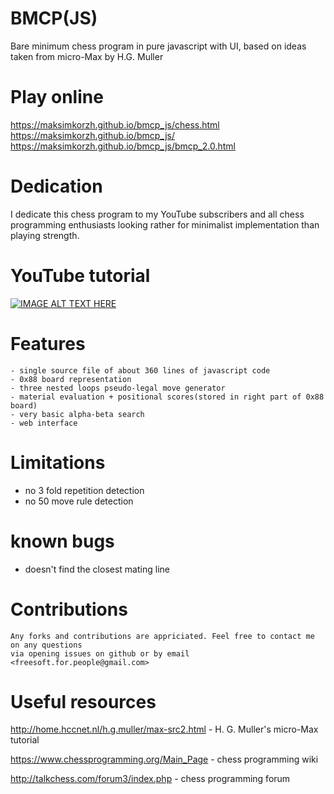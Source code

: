 # BMCP(JS)
Bare minimum chess program in pure javascript with UI, based on ideas taken from micro-Max by H.G. Muller

# Play online
https://maksimkorzh.github.io/bmcp_js/chess.html<br>
https://maksimkorzh.github.io/bmcp_js/<br>
https://maksimkorzh.github.io/bmcp_js/bmcp_2.0.html<br>

# Dedication
I dedicate this chess program to my YouTube subscribers and all chess programming enthusiasts
looking rather for minimalist implementation than playing strength.

# YouTube tutorial
[![IMAGE ALT TEXT HERE](https://img.youtube.com/vi/1O1xOdbQlDM/0.jpg)](https://www.youtube.com/watch?v=1O1xOdbQlDM)

# Features

    - single source file of about 360 lines of javascript code
    - 0x88 board representation
    - three nested loops pseudo-legal move generator
    - material evaluation + positional scores(stored in right part of 0x88 board)
    - very basic alpha-beta search
    - web interface

# Limitations
  - no 3 fold repetition detection
  - no 50 move rule detection

# known bugs
  - doesn't find the closest mating line

# Contributions

    Any forks and contributions are appriciated. Feel free to contact me on any questions
    via opening issues on github or by email <freesoft.for.people@gmail.com>
 
# Useful resources

http://home.hccnet.nl/h.g.muller/max-src2.html - H. G. Muller's micro-Max tutorial

https://www.chessprogramming.org/Main_Page - chess programming wiki

http://talkchess.com/forum3/index.php - chess programming forum

